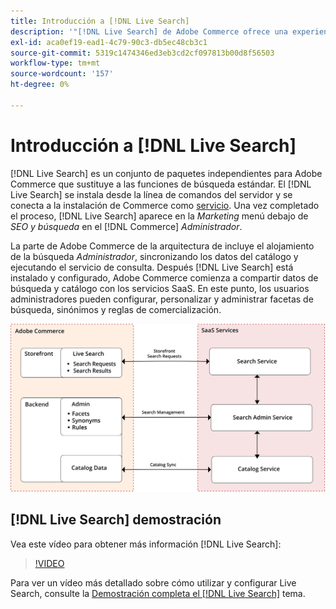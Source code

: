 ```yaml
---
title: Introducción a [!DNL Live Search]
description: '"[!DNL Live Search] de Adobe Commerce ofrece una experiencia de búsqueda rápida, relevante e intuitiva".'
exl-id: aca0ef19-ead1-4c79-90c3-db5ec48cb3c1
source-git-commit: 5319c1474346ed3eb3cd2cf097813b00d8f56503
workflow-type: tm+mt
source-wordcount: '157'
ht-degree: 0%

---
```


# Introducción a [!DNL Live Search]

[!DNL Live Search] es un conjunto de paquetes independientes para Adobe Commerce que sustituye a las funciones de búsqueda estándar. El [!DNL Live Search] se instala desde la línea de comandos del servidor y se conecta a la instalación de Commerce como [servicio](../landing/saas.md). Una vez completado el proceso, [!DNL Live Search] aparece en la *Marketing* menú debajo de *SEO y búsqueda* en el [!DNL Commerce] *Administrador*.

La parte de Adobe Commerce de la arquitectura de incluye el alojamiento de la búsqueda *Administrador*, sincronizando los datos del catálogo y ejecutando el servicio de consulta. Después [!DNL Live Search] está instalado y configurado, Adobe Commerce comienza a compartir datos de búsqueda y catálogo con los servicios SaaS. En este punto, los usuarios administradores pueden configurar, personalizar y administrar facetas de búsqueda, sinónimos y reglas de comercialización.

![Diagrama de arquitectura de Live Search](assets/architecture-diagram.svg)

## [!DNL Live Search] demostración

Vea este vídeo para obtener más información [!DNL Live Search]:

>[!VIDEO](https://video.tv.adobe.com/v/3418679?quality=12&learn=on)

Para ver un vídeo más detallado sobre cómo utilizar y configurar Live Search, consulte la [Demostración completa el [!DNL Live Search]](https://experienceleague.adobe.com/docs/commerce-learn/tutorials/marketing/live-search-full-demonstration.html) tema.
